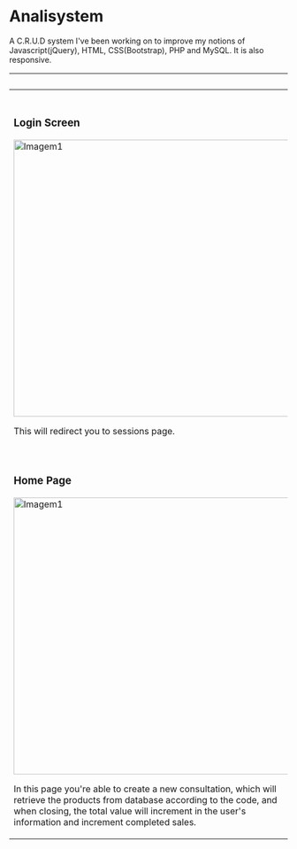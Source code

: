 # Analisystem
A C.R.U.D system I've been working on to improve my notions of Javascript(jQuery), HTML, CSS(Bootstrap), PHP and MySQL. It is also responsive.

<table>
<th colspan=3>Images</th>

<tbody>
<tr>

<td><h3>Login Screen</h3><img src='https://user-images.githubusercontent.com/110192027/193912620-0d5842e6-6532-452c-842a-63f2eee19284.jpeg' alt='Imagem1' width=500px/><p>This will redirect you to sessions page.</p</td>
<td><h3>Session Screen</h3><img src='https://user-images.githubusercontent.com/110192027/193912618-43709a01-a3ef-4a16-b148-4200f9b4b4d8.jpeg' alt='Imagem1' width=500px/><p>When entering a session, the ID of the user will be stored in browser's local storage until it is cleared or switched and will be used for operations.</p></td>
<td><h3>User Informations</h3><img src='https://user-images.githubusercontent.com/110192027/193912599-09e0f3b3-381b-41e9-8bdf-013d1166c07e.jpeg' alt='Imagem1' width=500px/><p>This screen displays all info available on user's database according to his daily accomplishments.</p></td>
</tr>
<tr>
<td><h3>Home Page</h3><img src='https://user-images.githubusercontent.com/110192027/193912590-ff12b1b5-9702-44cb-9c78-d6132add99b4.jpeg' alt='Imagem1' width=500px/><p>In this page you're able to create a new consultation, which will retrieve the products from database according to the code, and when closing, the total value will increment in the user's information and increment completed sales.</p></td>
<td><h3>Product Registration</h3><img src='https://user-images.githubusercontent.com/110192027/193912583-52f70508-88cf-4ac3-8153-700ea18f3239.jpeg' alt='Imagem1' width=500px/><p>In this screen, you're able to register new products into the database.</p></td>
<td><h3>Stock Viewing and Edition</h3><img src='https://user-images.githubusercontent.com/110192027/194070953-b2916d63-8105-48b9-983c-d06218f31cbe.png' alt='Imagem1' width=500px/><p>Here, you can delete products from database or edit their name, price and quantity.</p></td>
</tr>

</table>


